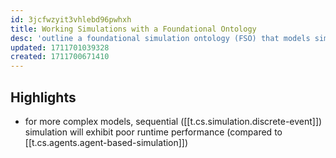 ```yaml
---
id: 3jcfwzyit3vhlebd96pwhxh
title: Working Simulations with a Foundational Ontology
desc: 'outline a foundational simulation ontology (FSO) that models simulations themselves so that not only the domain-specific models can be aligned to a standardized upper level, but also scenario design for ontology-based simulations can be performed by applying state of the art ontology engineering princi- ples'
updated: 1711701039328
created: 1711700671410
---
```


## Highlights

- for more complex models, sequential ([[t.cs.simulation.discrete-event]]) simulation will exhibit poor runtime performance (compared to [[t.cs.agents.agent-based-simulation]])